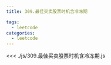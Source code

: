 ```yaml
---
title: 309.最佳买卖股票时机含冷冻期

tags:
  - leetcode
categories:
  - leetcode
---
```


<<< ./js/309.最佳买卖股票时机含冷冻期.js
